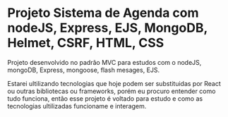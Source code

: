 # Projeto Sistema de Agenda com nodeJS, Express, EJS, MongoDB, Helmet, CSRF, HTML, CSS

Projeto desenvolvido no padrão MVC para estudos com o nodeJS, mongoDB, Express, mongoose, flash mesages, EJS.

Estarei ultilizando tecnologias que hoje podem ser substituidas por React ou outras bibliotecas ou frameworks, porém eu procuro entender como tudo funciona, então esse projeto é voltado para estudo e como as tecnologias ultilizadas funcioname e interagem.
